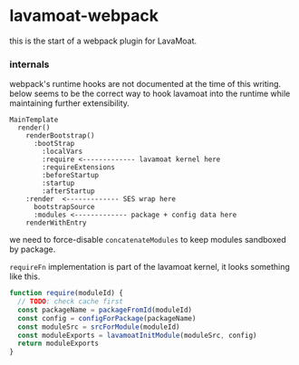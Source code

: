 # lavamoat-webpack

this is the start of a webpack plugin for LavaMoat.

### internals

webpack's runtime hooks are not documented at the time of this writing.
below seems to be the correct way to hook lavamoat into the runtime while maintaining further extensibility.

```
MainTemplate
  render()
    renderBootstrap()
      :bootStrap
        :localVars
        :require <------------- lavamoat kernel here
        :requireExtensions
        :beforeStartup
        :startup
        :afterStartup
    :render  <------------- SES wrap here
      bootstrapSource
      :modules <------------- package + config data here
    renderWithEntry
```

we need to force-disable `concatenateModules` to keep modules sandboxed by package.

`requireFn` implementation is part of the lavamoat kernel, it looks something like this.

```js
function require(moduleId) {
  // TODO: check cache first
  const packageName = packageFromId(moduleId)
  const config = configForPackage(packageName)
  const moduleSrc = srcForModule(moduleId)
  const moduleExports = lavamoatInitModule(moduleSrc, config)
  return moduleExports
}